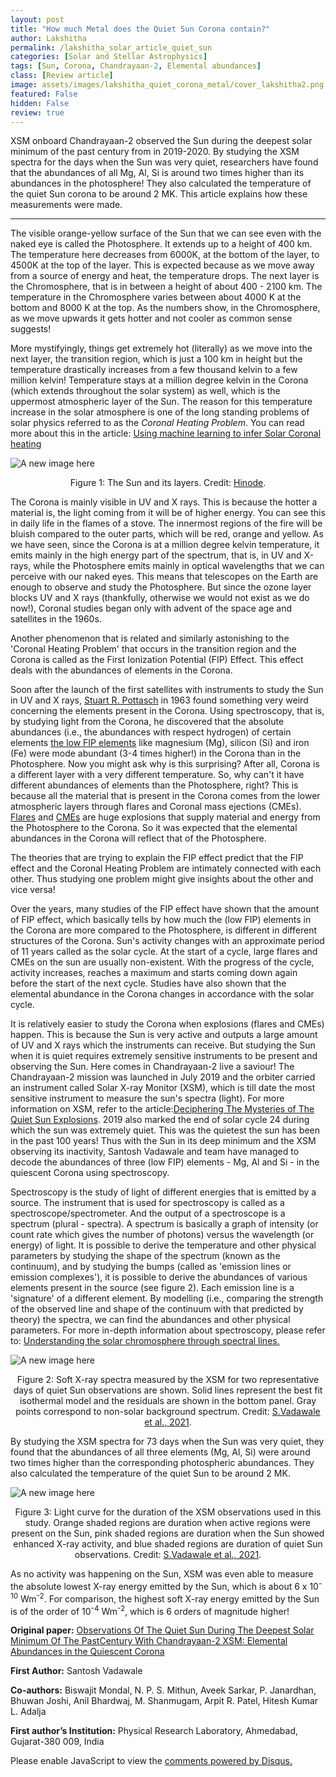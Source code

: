 ```yaml
---
layout: post
title: "How much Metal does the Quiet Sun Corona contain?"
author: Lakshitha
permalink: /lakshitha_solar_article_quiet_sun
categories: [Solar and Stellar Astrophysics]
tags: [Sun, Corona, Chandrayaan-2, Elemental abundances]
class: [Review article]
image: assets/images/lakshitha_quiet_corona_metal/cover_lakshitha2.png
featured: False
hidden: False
review: true
---
```

> 
XSM onboard Chandrayaan-2 observed the Sun during the deepest solar minimum of the past century from in 2019-2020. By studying the XSM spectra for the days when the Sun was very quiet, researchers have found that the abundances of all Mg, Al, Si is around two times higher than its abundances in the photosphere! They also calculated the temperature of the quiet Sun corona to be around 2 MK. This article explains how these measurements were made.
>
---

The visible orange-yellow surface of the Sun that we can see even with the naked eye is called the Photosphere. It extends up to a height of 400 km. The temperature here decreases from 6000K, at the bottom of the layer, to 4500K at the top of the layer. This is expected because as we move away from a source of energy and heat, the temperature drops. The next layer is the Chromosphere, that is in between a height of about 400 - 2100 km. The temperature in the Chromosphere varies between about 4000 K at the bottom and 8000 K at the top. As the numbers show, in the Chromosphere, as we move upwards it gets hotter and not cooler as common sense suggests!

More mystifyingly, things get extremely hot (literally) as we move into the next layer, the transition region, which is just a 100 km in height but the temperature drastically increases from a few thousand kelvin to a few million kelvin! Temperature stays at a million degree kelvin in the Corona (which extends throughout the solar system) as well, which is the uppermost atmospheric layer of the Sun. The reason for this temperature increase in the solar atmosphere is one of the long standing problems of solar physics referred to as the *Coronal Heating Problem*. You can read more about this in the article: [Using machine learning to infer Solar Coronal heating](https://cosmicvarta.in/vishal_machine_learning_corona_article)


![A new image here](../assets/images/lakshitha_quiet_corona_metal/image1_lakshitha2.png)
<p align = "center">
Figure 1: The Sun and its layers.
Credit: <a href="https://hinode.nao.ac.jp/en/news/results/formation-mechanisms-of-the-solar-chromosphere-revealed-by-hinode-and-iris/">Hinode</a>.
</p>



The Corona is mainly visible in UV and X rays. This is because the hotter a material is, the light coming from it will be of higher energy. You can see this in daily life in the flames of a stove. The innermost regions of the fire will be bluish compared to the outer parts, which will be red, orange and yellow. As we have seen, since the Corona is at a million degree kelvin temperature, it emits mainly in the high energy part of the spectrum, that is, in UV and X-rays, while the Photosphere emits mainly in optical wavelengths that we can perceive with our naked eyes. This means that telescopes on the Earth are enough to observe and study the Photosphere. But since the ozone layer blocks UV and X rays (thankfully, otherwise we would not exist as we do now!), Coronal studies began only with advent of the space age and satellites in the 1960s. 

Another phenomenon that is related and similarly astonishing to the 'Coronal Heating Problem' that occurs in the transition region and the Corona is called as the First Ionization Potential (FIP) Effect. This effect deals with the abundances of elements in the Corona. 

Soon after the launch of the first satellites with instruments to study the Sun in UV and X rays, [Stuart R. Pottasch](http://articles.adsabs.harvard.edu/pdf/1963ApJ...137..945P) in 1963 found something very weird concerning the elements present in the Corona. Using spectroscopy, that is, by studying light from the Corona, he discovered that the absolute abundances (i.e., the abundances with respect hydrogen) of certain elements [the low FIP elements](https://en.wikipedia.org/wiki/Ionization_energy) like magnesium (Mg), silicon (Si) and iron (Fe) were mode abundant (3-4 times higher!) in the Corona than in the Photosphere. Now you might ask why is this surprising? After all, Corona is a different layer with a very different temperature. So, why can't it have different abundances of elements than the Photosphere, right? This is because all the material that is present in the Corona comes from the lower atmospheric layers through flares and Coronal mass ejections (CMEs). [Flares](https://spaceplace.nasa.gov/solar-activity/en/) and [CMEs](https://www.swpc.noaa.gov/phenomena/Coronal-mass-ejections) are huge explosions that supply material and energy from the Photosphere to the Corona. So it was expected that the elemental abundances in the Corona will reflect that of the Photosphere.

The theories that are trying to explain the FIP effect predict that the FIP effect and the Coronal Heating Problem are intimately connected with each other. Thus studying one problem might give insights about the other and vice versa!

Over the years, many studies of the FIP effect have shown that the amount of FIP effect, which basically tells by how much the (low FIP) elements in the Corona are more compared to the Photosphere, is different in different structures of the Corona. Sun's activity changes with an approximate period of 11 years called as the solar cycle. At the start of a cycle, large flares and CMEs on the sun are usually non-existent. With the progress of the cycle, activity increases, reaches a maximum and starts coming down again before the start of the next cycle. Studies have also shown that the elemental abundance in the Corona changes in accordance with the solar cycle.

It is relatively easier to study the Corona when explosions (flares and CMEs) happen. This is because the Sun is very active and outputs a large amount of UV and X rays which the instruments can receive. But studying the Sun when it is quiet requires extremely sensitive instruments to be present and observing the Sun. Here comes in Chandrayaan-2 live a saviour! The Chandrayaan-2 mission was launched in July 2019 and the orbiter carried an instrument called Solar X-ray Monitor (XSM), which is till date the most sensitive instrument to measure the sun's spectra (light). For more information on XSM, refer to the article:[Deciphering The Mysteries of The Quiet Sun Explosions](https://cosmicvarta.in/lakshitha_solar_article_corona). 2019 also marked the end of solar cycle 24 during which the sun was extremely quiet. This was the quietest the sun has been in the past 100 years! Thus with the Sun in its deep minimum and the XSM observing its inactivity, Santosh Vadawale and team have managed to decode the abundances of three (low FIP) elements - Mg, Al and Si  - in the quiescent Corona using spectroscopy. 

Spectroscopy is the study of light of different energies that is emitted by a source. The instrument that is used for spectroscopy is called as a spectroscope/spectrometer. And the output of a spectroscope is a spectrum (plural - spectra). A spectrum is basically a graph of intensity (or count rate which gives the number of photons) versus the wavelength (or energy) of light. It is possible to derive the temperature and other physical parameters by studying the shape of the spectrum (known as the continuum), and by studying the bumps (called as 'emission lines or emission complexes'), it is possible to derive the abundances of various elements present in the source (see figure 2). Each emission line is a 'signature' of a different element. By modelling (i.e., comparing the strength of the observed line and shape of the continuum with that predicted by theory) the spectra, we can find the abundances and other physical parameters. For more in-depth information about spectroscopy, please refer to: [Understanding the solar chromosphere through spectral lines.](https://cosmicvarta.in/solar-chromosphere-spectral-lines-vishal)

![A new image here](../assets/images/lakshitha_quiet_corona_metal/image2_lakshitha2.png)
<p align = "center">
Figure 2: Soft X-ray spectra measured by the XSM for two representative days of quiet Sun observations are shown. Solid lines represent the best fit isothermal model and the residuals are shown in the bottom panel. Gray points correspond to non-solar background spectrum.
Credit: <a href="https://arxiv.org/pdf/2103.16643.pdf">S.Vadawale et al., 2021</a>.
</p>

By studying the XSM spectra for 73 days when the Sun was very quiet, they found that the abundances of all three elements (Mg, Al, Si) were around two times higher than the corresponding photospheric abundances. They also calculated the temperature of the quiet Sun to be around 2 MK.

![A new image here](../assets/images/lakshitha_quiet_corona_metal/image3_lakshitha2.png)
<p align = "center">
Figure 3: Light curve for the duration of the XSM observations used in this study. Orange shaded regions are duration when active regions were present on the Sun, pink shaded regions are duration when the Sun showed enhanced X-ray activity, and blue shaded regions are duration of quiet Sun observations.
Credit: <a href="https://arxiv.org/pdf/2103.16643.pdf">S.Vadawale et al., 2021</a>.
</p>

As no activity was happening on the Sun, XSM was even able to measure the absolute lowest X-ray energy emitted by the Sun, which is about 6 x 10<sup>-10</sup> Wm<sup>-2</sup>. For comparison, the highest soft X-ray energy emitted by the Sun is of the order of 10<sup>-4</sup>   Wm<sup>-2</sup>, which is 6 orders of magnitude higher!


**Original paper:**
<a href="https://iopscience.iop.org/article/10.3847/2041-8213/abf35d" target="_blank"> Observations Of The Quiet Sun During The Deepest Solar Minimum Of The PastCentury With Chandrayaan-2 XSM: Elemental Abundances in the Quiescent Corona</a>

**First Author:** Santosh Vadawale

**Co-authors:** Biswajit Mondal, N. P. S. Mithun, Aveek Sarkar, P. Janardhan, Bhuwan Joshi, Anil Bhardwaj, M. Shanmugam, Arpit R. Patel, Hitesh Kumar L. Adalja

**First author’s Institution:** Physical Research Laboratory, Ahmedabad, Gujarat-380 009, India

<div id="disqus_thread"></div>
<script>
    /**
    *  RECOMMENDED CONFIGURATION VARIABLES: EDIT AND UNCOMMENT THE SECTION BELOW TO INSERT DYNAMIC VALUES FROM YOUR PLATFORM OR CMS.
    *  LEARN WHY DEFINING THESE VARIABLES IS IMPORTANT: https://disqus.com/admin/universalcode/#configuration-variables    */
    /*
    var disqus_config = function () {
    this.page.url = PAGE_URL;  // Replace PAGE_URL with your page's canonical URL variable
    this.page.identifier = PAGE_IDENTIFIER; // Replace PAGE_IDENTIFIER with your page's unique identifier variable
    };
    */
    (function() { // DON'T EDIT BELOW THIS LINE
    var d = document, s = d.createElement('script');
    s.src = 'https://cosmicvarta-in.disqus.com/embed.js';
    s.setAttribute('data-timestamp', +new Date());
    (d.head || d.body).appendChild(s);
    })();
</script>
<noscript>Please enable JavaScript to view the <a href="https://disqus.com/?ref_noscript">comments powered by Disqus.</a></noscript>
